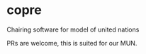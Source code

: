 # copre
Chairing software for model of united nations


PRs are welcome, this is suited for our MUN.
